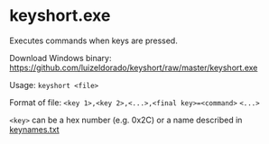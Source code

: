 
# keyshort.exe
Executes commands when keys are pressed.

Download Windows binary: https://github.com/luizeldorado/keyshort/raw/master/keyshort.exe

Usage: `keyshort <file>`

Format of file:
  `<key 1>,<key 2>,<...>,<final key>=<command>`
  `<...>`

`<key>` can be a hex number (e.g. 0x2C) or a name described in [keynames.txt](https://github.com/luizeldorado/keyshort/raw/master/keynames.txt)